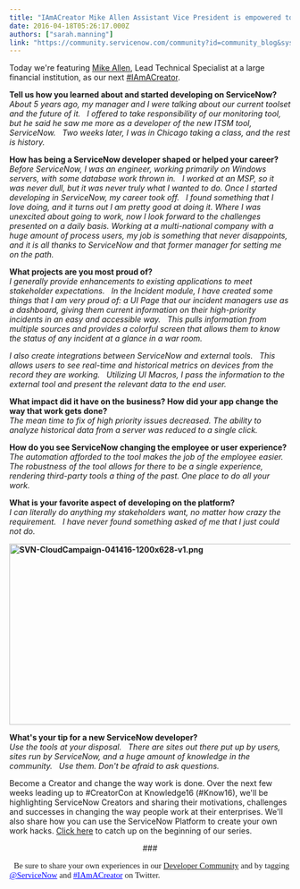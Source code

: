 ```yaml
---
title: "IAmACreator Mike Allen Assistant Vice President is empowered to do literally anything"
date: 2016-04-18T05:26:17.000Z
authors: ["sarah.manning"]
link: "https://community.servicenow.com/community?id=community_blog&sys_id=3ead26a9dbd0dbc01dcaf3231f9619fe"
---
```

<p>Today we're featuring <a title="" _jive_internal="true" href="/community?id=community_user_profile&user=d1f0d2a1db981fc09c9ffb651f96196f">Mike Allen</a>, Lead Technical Specialist at a large financial institution, <span style="background: white;">as our next </span><a _jive_internal="true" href="/community?id=community_blog&sys_id=24fda22ddbd0dbc01dcaf3231f961903"><span style="background: white;">#IAmACreator</span></a><span style="background: white;">. </span></p><p></p><p><strong>Tell us how you learned about and started developing on ServiceNow?<br/> </strong><em>About 5 years ago, my manager and I were talking about our current toolset and the future of it.   I offered to take responsibility of our monitoring tool, but he said he saw me more as a developer of the new ITSM tool, ServiceNow.   Two weeks later, I was in Chicago taking a class, and the rest is history.</em></p><p></p><p><strong>How has being a ServiceNow developer shaped or helped your career? <br/> </strong><em>Before ServiceNow, I was an engineer, working primarily on Windows servers, with some database work thrown in.   I worked at an MSP, so it was never dull, but it was never truly what I wanted to do. Once I started developing in ServiceNow, my career took off.   I found something that I love doing, and it turns out I am pretty good at doing it. Where I was unexcited about going to work, now I look forward to the challenges presented on a daily basis. Working at a multi-national company with a huge amount of process users, my job is something that never disappoints, and it is all thanks to ServiceNow and that former manager for setting me on the path.</em></p><p></p><p><strong>What projects are you most proud of? <br/> </strong><em>I generally provide enhancements to existing applications to meet stakeholder expectations.   In the Incident module, I have created some things that I am very proud of: a UI Page that our incident managers use as a dashboard, giving them current information on their high-priority incidents in an easy and accessible way.   This pulls information from multiple sources and provides a colorful screen that allows them to know the status of any incident at a glance in a war room.</em></p><p><em>I also create integrations between ServiceNow and external tools.   This allows users to see real-time and historical metrics on devices from the record they are working.   Utilizing UI Macros, I pass the information to the external tool and present the relevant data to the end user.</em></p><p></p><p><strong> What impact did it have on the business? How did your app change the way that work gets done? <br/> </strong><em>The mean time to fix of high priority issues decreased. The ability to analyze historical data from a server was reduced to a single click.</em></p><p></p><p><strong>How do you see ServiceNow changing the employee or user experience? <br/> </strong><em>The automation afforded to the tool makes the job of the employee easier.   The robustness of the tool allows for there to be a single experience, rendering third-party tools a thing of the past. One place to do all your work.</em></p><p></p><p><strong> What is your favorite aspect of developing on the platform? <br/> </strong><em>I can literally do anything my stakeholders want, no matter how crazy the requirement.   I have never found something asked of me that I just could not do.</em><strong> </strong></p><p></p><p><strong><img   alt="SVN-CloudCampaign-041416-1200x628-v1.png" class="image-1 jive-image" src="c47391c6db9897049c9ffb651f9619f6.iix" style="width: 620px; height: 324px;"/></strong></p><p></p><p><strong>What's your tip for a new ServiceNow developer? <br/> </strong><em>Use the tools at your disposal.   There are sites out there put up by users, sites run by ServiceNow, and a huge amount of knowledge in the community.   Use them. Don't be afraid to ask questions.</em></p><p></p><p><span style="background: white;">Become a Creator and change the way work is done. Over the next few weeks leading up to #CreatorCon at Knowledge16 (#Know16), we'll be highlighting ServiceNow Creators and sharing their motivations, challenges and successes in changing the way people work at their enterprises. We'll also share how you can use the ServiceNow Platform to create your own work hacks. </span><a _jive_internal="true" href="/community?id=community_blog&sys_id=24fda22ddbd0dbc01dcaf3231f961903"><span style="background: white;">Click here</span></a><span style="background: white;"> to catch up on the beginning of our series. </span></p><p align="center" style="text-align: center;"><span style="background: white;">###</span></p><p></p><p>   <span style="font-size: 11.0pt; font-family: Calibri; background: white;">Be sure to share your own experiences in our </span><span style="font-size: 11.0pt; font-family: Calibri;"><a title="" _jive_internal="true" href="/community?id=community_forum&sys_id=1e295a2ddbd897c068c1fb651f96199f">Developer Community</a></span><span style="font-size: 11.0pt; font-family: Calibri; background: white;"> and by tagging </span><span style="color: blue; background: white; text-decoration: underline; font-size: 11.0pt; font-family: Calibri;">@ServiceNow</span><span style="font-size: 11.0pt; font-family: Calibri; background: white;"> and </span><span style="color: blue; background: white; text-decoration: underline; font-size: 11.0pt; font-family: Calibri;">#IAmACreator</span><span style="font-size: 11.0pt; font-family: Calibri; background: white;"> on Twitter.</span></p>